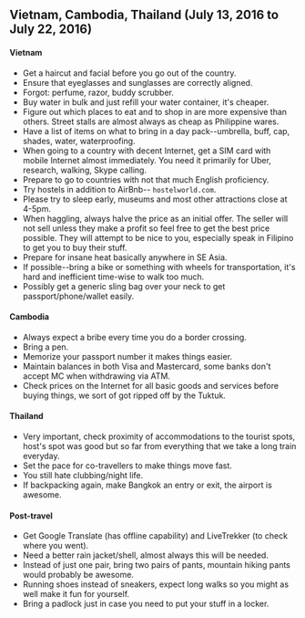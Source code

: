 ## Vietnam, Cambodia, Thailand (July 13, 2016 to July 22, 2016)

#### Vietnam

- Get a haircut and facial before you go out of the country.
- Ensure that eyeglasses and sunglasses are correctly aligned.
- Forgot: perfume, razor, buddy scrubber.
- Buy water in bulk and just refill your water container, it's cheaper.
- Figure out which places to eat and to shop in are more expensive than others. Street stalls are almost always as cheap as Philippine wares.
- Have a list of items on what to bring in a day pack--umbrella, buff, cap, shades, water, waterproofing.
- When going to a country with decent Internet, get a SIM card with mobile Internet almost immediately. You need it primarily for Uber, research, walking, Skype calling.
- Prepare to go to countries with not that much English proficiency.
- Try hostels in addition to AirBnb-- `hostelworld.com`.
- Please try to sleep early, museums and most other attractions close at 4-5pm.
- When haggling, always halve the price as an initial offer. The seller will not sell unless they make a profit so feel free to get the best price possible. They will attempt to be nice to you, especially speak in Filipino to get you to buy their stuff.
- Prepare for insane heat basically anywhere in SE Asia.
- If possible--bring a bike or something with wheels for transportation, it's hard and inefficient time-wise to walk too much.
- Possibly get a generic sling bag over your neck to get passport/phone/wallet easily.

#### Cambodia

- Always expect a bribe every time you do a border crossing.
- Bring a pen.
- Memorize your passport number it makes things easier.
- Maintain balances in both Visa and Mastercard, some banks don't accept MC when withdrawing via ATM.
- Check prices on the Internet for all basic goods and services before buying things, we sort of got ripped off by the Tuktuk.

#### Thailand

- Very important, check proximity of accommodations to the tourist spots, host's spot was good but so far from everything that we take a long train everyday.
- Set the pace for co-travellers to make things move fast.
- You still hate clubbing/night life.
- If backpacking again, make Bangkok an entry or exit, the airport is awesome.

#### Post-travel

- Get Google Translate (has offline capability) and LiveTrekker (to check where you went).
- Need a better rain jacket/shell, almost always this will be needed.
- Instead of just one pair, bring two pairs of pants, mountain hiking pants would probably be awesome.
- Running shoes instead of sneakers, expect long walks so you might as well make it fun for yourself.
- Bring a padlock just in case you need to put your stuff in a locker.
